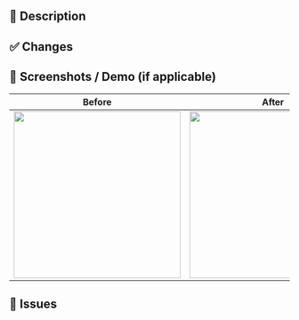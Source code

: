 ## 📌 Description
<!-- Briefly describe the purpose of this PR and key changes made. -->

## ✅ Changes

## 📸 Screenshots / Demo (if applicable)
| Before | After |
|--------|-------|
| <img src="URL_BEFORE" width="300"/> | <img src="URL_AFTER" width="300"/> |

## 🔗 Issues

